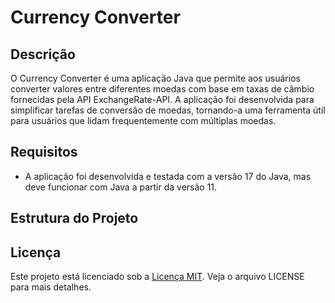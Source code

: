 # Currency Converter

## Descrição

O Currency Converter é uma aplicação Java que permite aos usuários converter valores entre diferentes moedas com base em taxas de câmbio fornecidas pela API ExchangeRate-API. A aplicação foi desenvolvida para simplificar tarefas de conversão de moedas, tornando-a uma ferramenta útil para usuários que lidam frequentemente com múltiplas moedas.

## Requisitos

- A aplicação foi desenvolvida e testada com a versão 17 do Java, mas deve funcionar com Java a partir da versão 11.

## Estrutura do Projeto


## Licença

Este projeto está licenciado sob a [Licença MIT](LICENSE). Veja o arquivo LICENSE para mais detalhes.